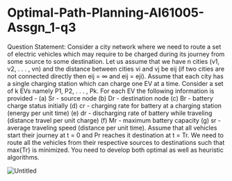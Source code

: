 # Optimal-Path-Planning-AI61005-Assgn_1-q3

Question Statement: Consider a city network where we need to route a set of electric vehicles which may require to be charged during its journey from some source to some destination. Let us assume that we have n cities (v1, v2, . . . , vn) and the distance between cities vi and vj be eij (if two cities are not connected directly then eij = ∞ and eij = eji). Assume that each city has a single charging station which can charge one EV at a time. Consider a set of k EVs namely P1, P2, . . . , Pk. For each EV the following information is provided - 
(a) Sr - source node 
(b) Dr - destination node 
(c) Br - battery charge status initially 
(d) cr - charging rate for battery at a charging station (energy per unit time) (e) dr - discharging rate of battery while traveling (distance travel per unit charge) (f) Mr - maximum battery capacity 
(g) sr - average traveling speed (distance per unit time). 
Assume that all vehicles start their journey at t = 0 and Pr reaches it destination at t = Tr. We need to route all the vehicles from their respective sources to destinations such that max{Tr} is minimized. You need to develop both optimal as well as heuristic algorithms.

![Untitled](https://user-images.githubusercontent.com/57285244/112749086-ad1f8300-8fdd-11eb-9cff-a2ba84f2d33d.png)
